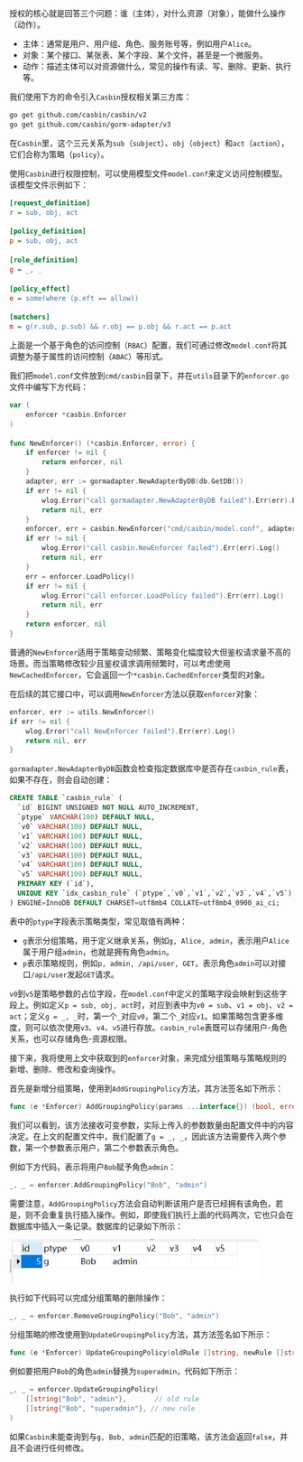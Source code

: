 授权的核心就是回答三个问题：谁（主体），对什么资源（对象），能做什么操作（动作）。

- 主体：通常是用户、用户组、角色、服务账号等，例如用户`Alice`。
- 对象：某个接口、某张表、某个字段、某个文件，甚至是一个微服务。
- 动作：描述主体可以对资源做什么，常见的操作有读、写、删除、更新、执行等。

我们使用下方的命令引入`Casbin`授权相关第三方库：

```sh
go get github.com/casbin/casbin/v2
go get github.com/casbin/gorm-adapter/v3
```

在`Casbin`里，这个三元关系为`sub`（`subject`）、`obj`（`object`）和`act`（`action`），它们合称为策略（`policy`）。

使用`Casbin`进行权限控制，可以使用模型文件`model.conf`来定义访问控制模型。该模型文件示例如下：

```ini
[request_definition]
r = sub, obj, act

[policy_definition]
p = sub, obj, act

[role_definition]
g = _, _

[policy_effect]
e = some(where (p.eft == allow))

[matchers]
m = g(r.sub, p.sub) && r.obj == p.obj && r.act == p.act
```

上面是一个基于角色的访问控制（`RBAC`）配置，我们可通过修改`model.conf`将其调整为基于属性的访问控制（`ABAC`）等形式。

我们把`model.conf`文件放到`cmd/casbin`目录下，并在`utils`目录下的`enforcer.go`文件中编写下方代码：

```go
var (
	enforcer *casbin.Enforcer
)

func NewEnforcer() (*casbin.Enforcer, error) {
	if enforcer != nil {
		return enforcer, nil
	}
	adapter, err := gormadapter.NewAdapterByDB(db.GetDB())
	if err != nil {
		wlog.Error("call gormadapter.NewAdapterByDB failed").Err(err).Log()
		return nil, err
	}
	enforcer, err = casbin.NewEnforcer("cmd/casbin/model.conf", adapter)
	if err != nil {
		wlog.Error("call casbin.NewEnforcer failed").Err(err).Log()
		return nil, err
	}
	err = enforcer.LoadPolicy()
	if err != nil {
		wlog.Error("call enforcer.LoadPolicy failed").Err(err).Log()
		return nil, err
	}
	return enforcer, nil
}
```

普通的`NewEnforcer`适用于策略变动频繁、策略变化幅度较大但鉴权请求量不高的场景。而当策略修改较少且鉴权请求调用频繁时，可以考虑使用`NewCachedEnforcer`，它会返回一个`*casbin.CachedEnforcer`类型的对象。

在后续的其它接口中，可以调用`NewEnforcer`方法以获取`enforcer`对象：

```go
enforcer, err := utils.NewEnforcer()
if err != nil {
	wlog.Error("call NewEnforcer failed").Err(err).Log()
	return nil, err
}
```

`gormadapter.NewAdapterByDB`函数会检查指定数据库中是否存在`casbin_rule`表，如果不存在，则会自动创建：

```sql
CREATE TABLE `casbin_rule` (
  `id` BIGINT UNSIGNED NOT NULL AUTO_INCREMENT,
  `ptype` VARCHAR(100) DEFAULT NULL,
  `v0` VARCHAR(100) DEFAULT NULL,
  `v1` VARCHAR(100) DEFAULT NULL,
  `v2` VARCHAR(100) DEFAULT NULL,
  `v3` VARCHAR(100) DEFAULT NULL,
  `v4` VARCHAR(100) DEFAULT NULL,
  `v5` VARCHAR(100) DEFAULT NULL,
  PRIMARY KEY (`id`),
  UNIQUE KEY `idx_casbin_rule` (`ptype`,`v0`,`v1`,`v2`,`v3`,`v4`,`v5`)
) ENGINE=InnoDB DEFAULT CHARSET=utf8mb4 COLLATE=utf8mb4_0900_ai_ci;
```

表中的`ptype`字段表示策略类型，常见取值有两种：

- `g`表示分组策略，用于定义继承关系，例如`g, Alice, admin`，表示用户`Alice`属于用户组`admin`，也就是拥有角色`admin`。
- `p`表示策略规则，例如`p, admin, /api/user, GET`，表示角色`admin`可以对接口`/api/user`发起`GET`请求。

`v0`到`v5`是策略参数的占位字段，在`model.conf`中定义的策略字段会映射到这些字段上。例如定义`p = sub, obj, act`时，对应到表中为`v0 = sub`、`v1 = obj`、`v2 = act`；定义`g = _, _`时，第一个`_`对应`v0`，第二个`_`对应`v1`。如果策略包含更多维度，则可以依次使用`v3`、`v4`、`v5`进行存放。`casbin_rule`表既可以存储用户-角色关系，也可以存储角色-资源权限。

接下来，我将使用上文中获取到的`enforcer`对象，来完成分组策略与策略规则的新增、删除、修改和查询操作。

首先是新增分组策略，使用到`AddGroupingPolicy`方法，其方法签名如下所示：

```go
func (e *Enforcer) AddGroupingPolicy(params ...interface{}) (bool, error)
```

我们可以看到，该方法接收可变参数，实际上传入的参数数量由配置文件中的内容决定。在上文的配置文件中，我们配置了`g = _, _`，因此该方法需要传入两个参数，第一个参数表示用户，第二个参数表示角色。

例如下方代码，表示将用户`Bob`赋予角色`admin`：

```go
_, _ = enforcer.AddGroupingPolicy("Bob", "admin")
```

需要注意，`AddGroupingPolicy`方法会自动判断该用户是否已经拥有该角色，若是，则不会重复执行插入操作。例如，即使我们执行上面的代码两次，它也只会在数据库中插入一条记录。数据库的记录如下所示：

<img src="image/image-20251016111729773.png" alt="image-20251016111729773" style="zoom:80%;" />

执行如下代码可以完成分组策略的删除操作：

```go
_, _ = enforcer.RemoveGroupingPolicy("Bob", "admin")
```

分组策略的修改使用到`UpdateGroupingPolicy`方法，其方法签名如下所示：

```go
func (e *Enforcer) UpdateGroupingPolicy(oldRule []string, newRule []string) (bool, error)
```

例如要把用户`Bob`的角色`admin`替换为`superadmin`，代码如下所示：

```go
_, _ = enforcer.UpdateGroupingPolicy(
	[]string{"Bob", "admin"},       // old rule
	[]string{"Bob", "superadmin"}, // new rule
)
```

如果`Casbin`未能查询到与`g, Bob, admin`匹配的旧策略，该方法会返回`false`，并且不会进行任何修改。
